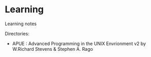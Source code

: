 Learning
========

Learning notes 

Directories:
 - APUE : Advanced Programming in the UNIX Envrionment v2 by W.Richard Stevens & Stephen A. Rago
